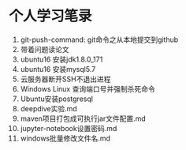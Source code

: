 # 个人学习笔录

01. git-push-command: git命令之从本地提交到github
02. 带着问题读论文
03. ubuntu16 安装jdk1.8.0_171
04. ubuntu16 安装mysql5.7
05. 云服务器断开SSH不退出进程
06. Windows Linux 查询端口号并强制杀死命令
07. Ubuntu安装postgresql
08. deepdive实验.md
09. maven项目打包成可执行jar文件配置.md
10. jupyter-notebook设置密码.md
11. windows批量修改文件名.md